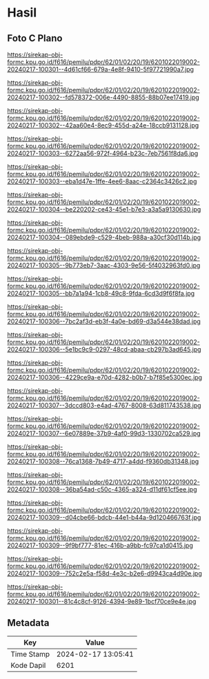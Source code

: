 # Hasil

## Foto C Plano

https://sirekap-obj-formc.kpu.go.id/f616/pemilu/pdpr/62/01/02/20/19/6201022019002-20240217-100301--4d61cf66-679a-4e8f-9410-5f97721990a7.jpg

https://sirekap-obj-formc.kpu.go.id/f616/pemilu/pdpr/62/01/02/20/19/6201022019002-20240217-100302--fd578372-006e-4490-8855-88b07ee17419.jpg

https://sirekap-obj-formc.kpu.go.id/f616/pemilu/pdpr/62/01/02/20/19/6201022019002-20240217-100302--42aa60e4-8ec9-455d-a24e-18ccb9131128.jpg

https://sirekap-obj-formc.kpu.go.id/f616/pemilu/pdpr/62/01/02/20/19/6201022019002-20240217-100303--6272aa56-972f-4964-b23c-7eb7561f8da6.jpg

https://sirekap-obj-formc.kpu.go.id/f616/pemilu/pdpr/62/01/02/20/19/6201022019002-20240217-100303--eba1d47e-1ffe-4ee6-8aac-c2364c3426c2.jpg

https://sirekap-obj-formc.kpu.go.id/f616/pemilu/pdpr/62/01/02/20/19/6201022019002-20240217-100304--be220202-ce43-45e1-b7e3-a3a5a9130630.jpg

https://sirekap-obj-formc.kpu.go.id/f616/pemilu/pdpr/62/01/02/20/19/6201022019002-20240217-100304--089ebde9-c529-4beb-988a-a30cf30d114b.jpg

https://sirekap-obj-formc.kpu.go.id/f616/pemilu/pdpr/62/01/02/20/19/6201022019002-20240217-100305--9b773eb7-3aac-4303-9e56-5f4032963fd0.jpg

https://sirekap-obj-formc.kpu.go.id/f616/pemilu/pdpr/62/01/02/20/19/6201022019002-20240217-100305--bb7a1a94-1cb8-49c8-9fda-6cd3d9f6f8fa.jpg

https://sirekap-obj-formc.kpu.go.id/f616/pemilu/pdpr/62/01/02/20/19/6201022019002-20240217-100306--7bc2af3d-eb3f-4a0e-bd69-d3a544e38dad.jpg

https://sirekap-obj-formc.kpu.go.id/f616/pemilu/pdpr/62/01/02/20/19/6201022019002-20240217-100306--5e1bc9c9-0297-48cd-abaa-cb297b3ad645.jpg

https://sirekap-obj-formc.kpu.go.id/f616/pemilu/pdpr/62/01/02/20/19/6201022019002-20240217-100306--4229ce9a-e70d-4282-b0b7-b7f85e5300ec.jpg

https://sirekap-obj-formc.kpu.go.id/f616/pemilu/pdpr/62/01/02/20/19/6201022019002-20240217-100307--3dccd803-e4ad-4767-8008-63d811743538.jpg

https://sirekap-obj-formc.kpu.go.id/f616/pemilu/pdpr/62/01/02/20/19/6201022019002-20240217-100307--6e07889e-37b9-4af0-99d3-1330702ca529.jpg

https://sirekap-obj-formc.kpu.go.id/f616/pemilu/pdpr/62/01/02/20/19/6201022019002-20240217-100308--76ca1368-7b49-4717-a4dd-f9360db31348.jpg

https://sirekap-obj-formc.kpu.go.id/f616/pemilu/pdpr/62/01/02/20/19/6201022019002-20240217-100308--36ba54ad-c50c-4365-a324-d11df61cf5ee.jpg

https://sirekap-obj-formc.kpu.go.id/f616/pemilu/pdpr/62/01/02/20/19/6201022019002-20240217-100309--d04cbe66-bdcb-44e1-b44a-9d120466763f.jpg

https://sirekap-obj-formc.kpu.go.id/f616/pemilu/pdpr/62/01/02/20/19/6201022019002-20240217-100309--9f9bf777-81ec-416b-a9bb-fc97ca1d0415.jpg

https://sirekap-obj-formc.kpu.go.id/f616/pemilu/pdpr/62/01/02/20/19/6201022019002-20240217-100309--752c2e5a-f58d-4e3c-b2e6-d9943ca4d90e.jpg

https://sirekap-obj-formc.kpu.go.id/f616/pemilu/pdpr/62/01/02/20/19/6201022019002-20240217-100301--81c4c8cf-9126-4394-9e89-1bcf70ce9e4e.jpg


## Metadata

| Key        | Value               |
| ---------- | ------------------- |
| Time Stamp | 2024-02-17 13:05:41 |
| Kode Dapil | 6201                |



